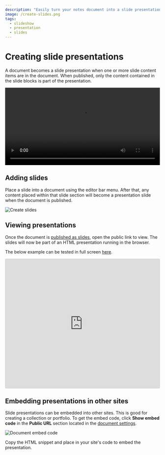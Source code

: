 ```yaml
---
description: "Easily turn your notes document into a slide presentation. A document becomes a slide presentation when one or more slide content items are in the document. When published, only the content contained in the slide blocks is part of the presentation."
image: /create-slides.png
tags:
  - slideshow
  - presentation
  - slides
---
```


# Creating slide presentations

A document becomes a slide presentation when one or more slide content items are in the document. When published, only the content contained in the slide blocks is part of the presentation.

<video width="100%" height="auto" controls>
  <source src="/lc-slide-presentation.mp4" type="video/mp4">  
  Your browser does not support the video tag.
</video>

## Adding slides

Place a slide into a document using the editor bar menu. After that, any content placed within that slide section will become a presentation slide when the document is published.

![Create slides](/create-slides.png)

## Viewing presentations

Once the document is [published as slides](/publishing/slideshows.html), open the public link to view. The slides will now be part of an HTML presentation running in the browser.

The below example can be tested in full screen <a href="https://www.lowercase.app/@help/p/722f7883-aa7e-408e-9de7-1e61f1b6473b/" target="_blank">here</a>.

<div style="border-style: solid;
    border-width: 1px;
    border-color: #CCCCCC;
    border-radius: .125rem;"
>
  <iframe width="100%" height="420" scrolling="no" frameborder="0" src="https://www.lowercase.app/@help/p/722f7883-aa7e-408e-9de7-1e61f1b6473b"></iframe>
</div>

## Embedding presentations in other sites

Slide presentations can be embedded into other sites. This is good for creating a collection or portfolio. To get the embed code, click **Show embed code** in the **Public URL** section located in the [document settings](/guide/documents.html#document-settings).

![Document embed code](/document-embed-code.png)

Copy the HTML snippet and place in your site's code to embed the presentation.
